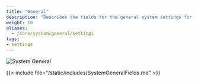 ```yaml
---
title: "General"
description: "Describes the fields for the general system settings for TrueNAS CORE."
weight: 10
aliases:
  - /core/system/general/settings
tags:
- settings
---
```


![System General](/images/CORE/System/SystemGeneral.png "System General")

{{< include file="/static/includes/SystemGeneralFields.md" >}}
